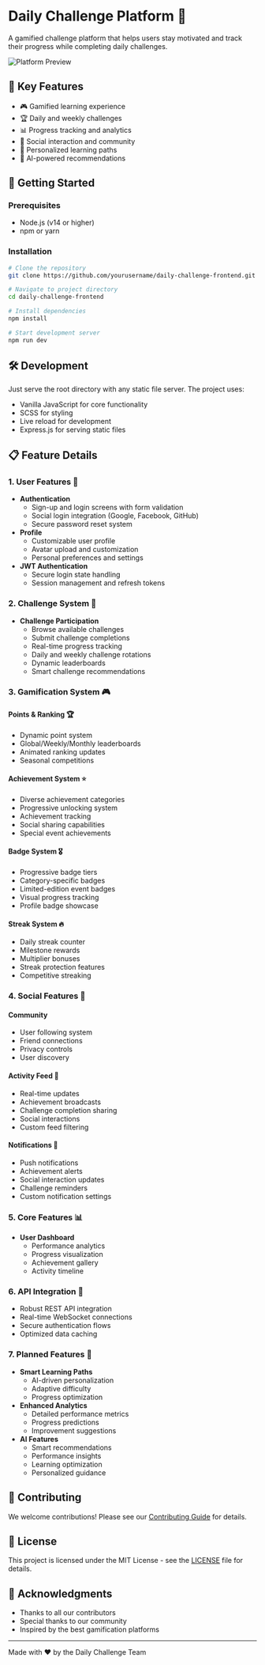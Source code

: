 # Daily Challenge Platform 🎯

A gamified challenge platform that helps users stay motivated and track their progress while completing daily challenges.

![Platform Preview](assets/preview.png)

## 🌟 Key Features

- 🎮 Gamified learning experience
- 🏆 Daily and weekly challenges
- 📊 Progress tracking and analytics
- 🤝 Social interaction and community
- 🎯 Personalized learning paths
- 🤖 AI-powered recommendations

## 🚀 Getting Started

### Prerequisites

- Node.js (v14 or higher)
- npm or yarn

### Installation

```bash
# Clone the repository
git clone https://github.com/yourusername/daily-challenge-frontend.git

# Navigate to project directory
cd daily-challenge-frontend

# Install dependencies
npm install

# Start development server
npm run dev
```

## 🛠️ Development
Just serve the root directory with any static file server. The project uses:

- Vanilla JavaScript for core functionality
- SCSS for styling
- Live reload for development
- Express.js for serving static files

## 📋 Feature Details

### 1. **User Features** 👤
- **Authentication**
  - Sign-up and login screens with form validation
  - Social login integration (Google, Facebook, GitHub)
  - Secure password reset system
- **Profile**
  - Customizable user profile
  - Avatar upload and customization
  - Personal preferences and settings
- **JWT Authentication**
  - Secure login state handling
  - Session management and refresh tokens

### 2. **Challenge System** 💪
- **Challenge Participation**
  - Browse available challenges
  - Submit challenge completions
  - Real-time progress tracking
  - Daily and weekly challenge rotations
  - Dynamic leaderboards
  - Smart challenge recommendations

### 3. **Gamification System** 🎮
#### **Points & Ranking** 🏆
- Dynamic point system
- Global/Weekly/Monthly leaderboards
- Animated ranking updates
- Seasonal competitions

#### **Achievement System** ⭐
- Diverse achievement categories
- Progressive unlocking system
- Achievement tracking
- Social sharing capabilities
- Special event achievements

#### **Badge System** 🎖️
- Progressive badge tiers
- Category-specific badges
- Limited-edition event badges
- Visual progress tracking
- Profile badge showcase

#### **Streak System** 🔥
- Daily streak counter
- Milestone rewards
- Multiplier bonuses
- Streak protection features
- Competitive streaking

### 4. **Social Features** 🤝
#### **Community** 
- User following system
- Friend connections
- Privacy controls
- User discovery

#### **Activity Feed** 📱
- Real-time updates
- Achievement broadcasts
- Challenge completion sharing
- Social interactions
- Custom feed filtering

#### **Notifications** 🔔
- Push notifications
- Achievement alerts
- Social interaction updates
- Challenge reminders
- Custom notification settings

### 5. **Core Features** 📊
- **User Dashboard**
  - Performance analytics
  - Progress visualization
  - Achievement gallery
  - Activity timeline

### 6. **API Integration** 🔌
- Robust REST API integration
- Real-time WebSocket connections
- Secure authentication flows
- Optimized data caching

### 7. **Planned Features** 🎯
- **Smart Learning Paths**
  - AI-driven personalization
  - Adaptive difficulty
  - Progress optimization
- **Enhanced Analytics**
  - Detailed performance metrics
  - Progress predictions
  - Improvement suggestions
- **AI Features**
  - Smart recommendations
  - Performance insights
  - Learning optimization
  - Personalized guidance

## 🤝 Contributing

We welcome contributions! Please see our [Contributing Guide](CONTRIBUTING.md) for details.

## 📝 License

This project is licensed under the MIT License - see the [LICENSE](LICENSE) file for details.

## 🙏 Acknowledgments

- Thanks to all our contributors
- Special thanks to our community
- Inspired by the best gamification platforms

---
Made with ❤️ by the Daily Challenge Team
